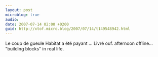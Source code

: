 ```yaml
---
layout: post
microblog: true
audio: 
date: 2007-07-14 02:00 +0200
guid: http://xtof.micro.blog/2007/07/14/t149548942.html
---
```

Le coup de gueule Habitat a été payant  ... Livré  ouf. afternoon offline... "building blocks" in real life.
